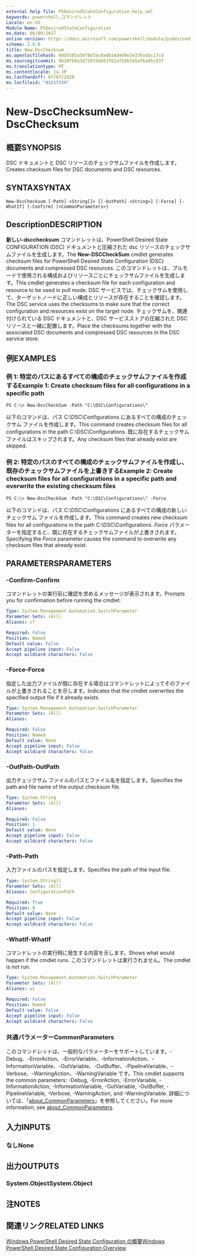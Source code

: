 ```yaml
---
external help file: PSDesiredStateConfiguration-help.xml
keywords: powershell,コマンドレット
Locale: en-US
Module Name: PSDesiredStateConfiguration
ms.date: 06/09/2017
online version: https://docs.microsoft.com/powershell/module/psdesiredstateconfiguration/new-dscchecksum?view=powershell-7.1&WT.mc_id=ps-gethelp
schema: 2.0.0
title: New-DscChecksum
ms.openlocfilehash: 6085585a50f8d3ac8adb34d4d9e3e376a1bc17cd
ms.sourcegitcommit: 9b28fb9a3d72655bb63f62af18b3a5af6a05cd3f
ms.translationtype: MT
ms.contentlocale: ja-JP
ms.lasthandoff: 07/07/2020
ms.locfileid: "93217339"
---
```

# <span data-ttu-id="c4e36-103">New-DscChecksum</span><span class="sxs-lookup"><span data-stu-id="c4e36-103">New-DscChecksum</span></span>

## <span data-ttu-id="c4e36-104">概要</span><span class="sxs-lookup"><span data-stu-id="c4e36-104">SYNOPSIS</span></span>
<span data-ttu-id="c4e36-105">DSC ドキュメントと DSC リソースのチェックサムファイルを作成します。</span><span class="sxs-lookup"><span data-stu-id="c4e36-105">Creates checksum files for DSC documents and DSC resources.</span></span>

## <span data-ttu-id="c4e36-106">SYNTAX</span><span class="sxs-lookup"><span data-stu-id="c4e36-106">SYNTAX</span></span>

```
New-DscChecksum [-Path] <String[]> [[-OutPath] <String>] [-Force] [-WhatIf] [-Confirm] [<CommonParameters>]
```

## <span data-ttu-id="c4e36-107">Description</span><span class="sxs-lookup"><span data-stu-id="c4e36-107">DESCRIPTION</span></span>

<span data-ttu-id="c4e36-108">**新しい-dscchecksum** コマンドレットは、PowerShell Desired State CONFIGURATION (DSC) ドキュメントと圧縮された dsc リソースのチェックサムファイルを生成します。</span><span class="sxs-lookup"><span data-stu-id="c4e36-108">The **New-DSCCheckSum** cmdlet generates checksum files for PowerShell Desired State Configuration (DSC) documents and compressed DSC resources.</span></span>
<span data-ttu-id="c4e36-109">このコマンドレットは、プルモードで使用される構成およびリソースごとにチェックサムファイルを生成します。</span><span class="sxs-lookup"><span data-stu-id="c4e36-109">This cmdlet generates a checksum file for each configuration and resource to be used in pull mode.</span></span>
<span data-ttu-id="c4e36-110">DSC サービスでは、チェックサムを使用して、ターゲットノードに正しい構成とリソースが存在することを確認します。</span><span class="sxs-lookup"><span data-stu-id="c4e36-110">The DSC service uses the checksums to make sure that the correct configuration and resources exist on the target node.</span></span>
<span data-ttu-id="c4e36-111">チェックサムを、関連付けられている DSC ドキュメントと、DSC サービスストアの圧縮された DSC リソースと一緒に配置します。</span><span class="sxs-lookup"><span data-stu-id="c4e36-111">Place the checksums together with the associated DSC documents and compressed DSC resources in the DSC service store.</span></span>

## <span data-ttu-id="c4e36-112">例</span><span class="sxs-lookup"><span data-stu-id="c4e36-112">EXAMPLES</span></span>

### <span data-ttu-id="c4e36-113">例 1: 特定のパスにあるすべての構成のチェックサムファイルを作成する</span><span class="sxs-lookup"><span data-stu-id="c4e36-113">Example 1: Create checksum files for all configurations in a specific path</span></span>

```
PS C:\> New-DscCheckSum -Path "C:\DSC\Configurations\"
```

<span data-ttu-id="c4e36-114">以下のコマンドは、パス C:\DSC\Configurations にあるすべての構成のチェックサム ファイルを作成します。</span><span class="sxs-lookup"><span data-stu-id="c4e36-114">This command creates checksum files for all configurations in the path C:\DSC\Configurations.</span></span>
<span data-ttu-id="c4e36-115">既に存在するチェックサムファイルはスキップされます。</span><span class="sxs-lookup"><span data-stu-id="c4e36-115">Any checksum files that already exist are skipped.</span></span>

### <span data-ttu-id="c4e36-116">例 2: 特定のパスのすべての構成のチェックサムファイルを作成し、既存のチェックサムファイルを上書きする</span><span class="sxs-lookup"><span data-stu-id="c4e36-116">Example 2: Create checksum files for all configurations in a specific path and overwrite the existing checksum files</span></span>

```
PS C:\> New-DscCheckSum -Path "C:\DSC\Configurations\" -Force
```

<span data-ttu-id="c4e36-117">以下のコマンドは、パス C:\DSC\Configurations にあるすべての構成の新しいチェックサム ファイルを作成します。</span><span class="sxs-lookup"><span data-stu-id="c4e36-117">This command creates new checksum files for all configurations in the path C:\DSC\Configurations.</span></span>
<span data-ttu-id="c4e36-118">*Force* パラメーターを指定すると、既に存在するチェックサムファイルが上書きされます。</span><span class="sxs-lookup"><span data-stu-id="c4e36-118">Specifying the *Force* parameter causes the command to overwrite any checksum files that already exist.</span></span>

## <span data-ttu-id="c4e36-119">PARAMETERS</span><span class="sxs-lookup"><span data-stu-id="c4e36-119">PARAMETERS</span></span>

### <span data-ttu-id="c4e36-120">-Confirm</span><span class="sxs-lookup"><span data-stu-id="c4e36-120">-Confirm</span></span>

<span data-ttu-id="c4e36-121">コマンドレットの実行前に確認を求めるメッセージが表示されます。</span><span class="sxs-lookup"><span data-stu-id="c4e36-121">Prompts you for confirmation before running the cmdlet.</span></span>

```yaml
Type: System.Management.Automation.SwitchParameter
Parameter Sets: (All)
Aliases: cf

Required: False
Position: Named
Default value: False
Accept pipeline input: False
Accept wildcard characters: False
```

### <span data-ttu-id="c4e36-122">-Force</span><span class="sxs-lookup"><span data-stu-id="c4e36-122">-Force</span></span>

<span data-ttu-id="c4e36-123">指定した出力ファイルが既に存在する場合はコマンドレットによってそのファイルが上書きされることを示します。</span><span class="sxs-lookup"><span data-stu-id="c4e36-123">Indicates that the cmdlet overwrites the specified output file if it already exists.</span></span>

```yaml
Type: System.Management.Automation.SwitchParameter
Parameter Sets: (All)
Aliases:

Required: False
Position: Named
Default value: None
Accept pipeline input: False
Accept wildcard characters: False
```

### <span data-ttu-id="c4e36-124">-OutPath</span><span class="sxs-lookup"><span data-stu-id="c4e36-124">-OutPath</span></span>

<span data-ttu-id="c4e36-125">出力チェックサム ファイルのパスとファイル名を指定します。</span><span class="sxs-lookup"><span data-stu-id="c4e36-125">Specifies the path and file name of the output checksum file.</span></span>

```yaml
Type: System.String
Parameter Sets: (All)
Aliases:

Required: False
Position: 1
Default value: None
Accept pipeline input: False
Accept wildcard characters: False
```

### <span data-ttu-id="c4e36-126">-Path</span><span class="sxs-lookup"><span data-stu-id="c4e36-126">-Path</span></span>

<span data-ttu-id="c4e36-127">入力ファイルのパスを指定します。</span><span class="sxs-lookup"><span data-stu-id="c4e36-127">Specifies the path of the input file.</span></span>

```yaml
Type: System.String[]
Parameter Sets: (All)
Aliases: ConfigurationPath

Required: True
Position: 0
Default value: None
Accept pipeline input: False
Accept wildcard characters: False
```

### <span data-ttu-id="c4e36-128">-WhatIf</span><span class="sxs-lookup"><span data-stu-id="c4e36-128">-WhatIf</span></span>

<span data-ttu-id="c4e36-129">コマンドレットの実行時に発生する内容を示します。</span><span class="sxs-lookup"><span data-stu-id="c4e36-129">Shows what would happen if the cmdlet runs.</span></span>
<span data-ttu-id="c4e36-130">このコマンドレットは実行されません。</span><span class="sxs-lookup"><span data-stu-id="c4e36-130">The cmdlet is not run.</span></span>

```yaml
Type: System.Management.Automation.SwitchParameter
Parameter Sets: (All)
Aliases: wi

Required: False
Position: Named
Default value: False
Accept pipeline input: False
Accept wildcard characters: False
```

### <span data-ttu-id="c4e36-131">共通パラメーター</span><span class="sxs-lookup"><span data-stu-id="c4e36-131">CommonParameters</span></span>

<span data-ttu-id="c4e36-132">このコマンドレットは、一般的なパラメーターをサポートしています。-Debug、-ErrorAction、-ErrorVariable、-InformationAction、-InformationVariable、-OutVariable、-OutBuffer、-PipelineVariable、-Verbose、-WarningAction、-WarningVariable です。</span><span class="sxs-lookup"><span data-stu-id="c4e36-132">This cmdlet supports the common parameters: -Debug, -ErrorAction, -ErrorVariable, -InformationAction, -InformationVariable, -OutVariable, -OutBuffer, -PipelineVariable, -Verbose, -WarningAction, and -WarningVariable.</span></span> <span data-ttu-id="c4e36-133">詳細については、「[about_CommonParameters](https://go.microsoft.com/fwlink/?LinkID=113216)」を参照してください。</span><span class="sxs-lookup"><span data-stu-id="c4e36-133">For more information, see [about_CommonParameters](https://go.microsoft.com/fwlink/?LinkID=113216).</span></span>

## <span data-ttu-id="c4e36-134">入力</span><span class="sxs-lookup"><span data-stu-id="c4e36-134">INPUTS</span></span>

### <span data-ttu-id="c4e36-135">なし</span><span class="sxs-lookup"><span data-stu-id="c4e36-135">None</span></span>

## <span data-ttu-id="c4e36-136">出力</span><span class="sxs-lookup"><span data-stu-id="c4e36-136">OUTPUTS</span></span>

### <span data-ttu-id="c4e36-137">System.Object</span><span class="sxs-lookup"><span data-stu-id="c4e36-137">System.Object</span></span>

## <span data-ttu-id="c4e36-138">注</span><span class="sxs-lookup"><span data-stu-id="c4e36-138">NOTES</span></span>

## <span data-ttu-id="c4e36-139">関連リンク</span><span class="sxs-lookup"><span data-stu-id="c4e36-139">RELATED LINKS</span></span>

[<span data-ttu-id="c4e36-140">Windows PowerShell Desired State Configuration の概要</span><span class="sxs-lookup"><span data-stu-id="c4e36-140">Windows PowerShell Desired State Configuration Overview</span></span>](/powershell/scripting/dsc/overview/dscforengineers)

